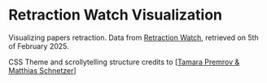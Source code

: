 # Retraction Watch Visualization

Visualizing papers retraction. Data from [Retraction Watch](https://gitlab.com/crossref/retraction-watch-data), retrieved on 5th of February 2025.

CSS Theme and scrollytelling structure credits to [[Tamara Premrov & Matthias Schnetzer](https://mschnetzer.github.io/scrollytell_gemeindebau/)]
